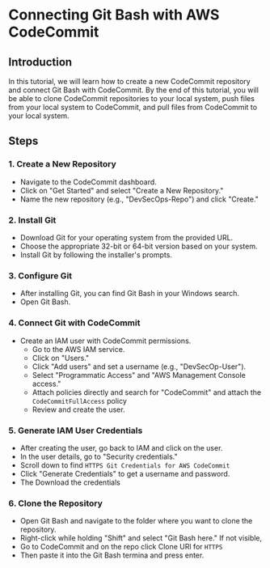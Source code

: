 # Connecting Git Bash with AWS CodeCommit

## Introduction

In this tutorial, we will learn how to create a new CodeCommit repository and connect Git Bash with CodeCommit. By the end of this tutorial, you will be able to clone CodeCommit repositories to your local system, push files from your local system to CodeCommit, and pull files from CodeCommit to your local system.

## Steps

### 1. Create a New Repository

- Navigate to the CodeCommit dashboard.
- Click on "Get Started" and select "Create a New Repository."
- Name the new repository (e.g., "DevSecOps-Repo") and click "Create."

### 2. Install Git

- Download Git for your operating system from the provided URL.
- Choose the appropriate 32-bit or 64-bit version based on your system.
- Install Git by following the installer's prompts.

### 3. Configure Git

- After installing Git, you can find Git Bash in your Windows search.
- Open Git Bash.

### 4. Connect Git with CodeCommit

- Create an IAM user with CodeCommit permissions.
  - Go to the AWS IAM service.
  - Click on "Users."
  - Click "Add users" and set a username (e.g., "DevSecOp-User").
  - Select "Programmatic Access" and "AWS Management Console access."
  - Attach policies directly and search for "CodeCommit" and attach the `CodeCommitFullAccess` policy
  - Review and create the user.

### 5. Generate IAM User Credentials

- After creating the user, go back to IAM and click on the user.
- In the user details, go to "Security credentials."
- Scroll down to find `HTTPS Git Credentials for AWS CodeCommit`
- Click "Generate Credentials" to get a username and password.
- The Download the credentials

### 6. Clone the Repository

- Open Git Bash and navigate to the folder where you want to clone the repository.
- Right-click while holding "Shift" and select "Git Bash here." If not visible,
- Go to CodeCommit and on the repo click Clone URl for `HTTPS`
- Then paste it into the Git Bash termina and press enter. 




